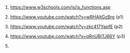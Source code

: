 1. https://www.w3schools.com/js/js_functions.asp

2. https://www.youtube.com/watch?v=wRHAitGzBrg  (p1)
3. https://www.youtube.com/watch?v=zkc417YapfE  (p2)
4. https://www.youtube.com/watch?v=qRnUBiTJ66Y  (p3)

5. 